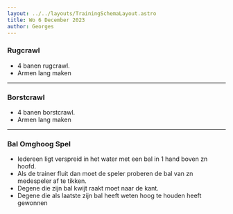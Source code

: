 ```yaml
---
layout: ../../layouts/TrainingSchemaLayout.astro
title: Wo 6 December 2023
author: Georges
---
```

### Rugcrawl

- 4 banen rugcrawl.- Armen lang maken

---------------

### Borstcrawl

- 4 banen borstcrawl.- Armen lang maken

---------------

### Bal Omghoog Spel

- Iedereen ligt verspreid in het water met een bal in 1 hand boven zn hoofd.- Als de trainer fluit dan moet de speler proberen de bal van zn medespeler af te tikken.- Degene die zijn bal kwijt raakt moet naar de kant.- Degene die als laatste zijn bal heeft weten hoog te houden heeft gewonnen